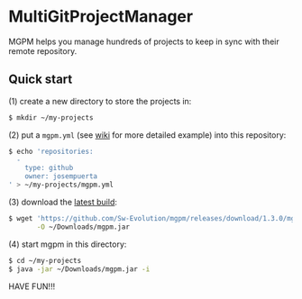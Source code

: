 MultiGitProjectManager
======================

MGPM helps you manage hundreds of projects to keep in sync with their remote repository.

Quick start
-----------

(1) create a new directory to store the projects in:

```bash
$ mkdir ~/my-projects
```

(2) put a `mgpm.yml` (see [wiki][wiki] for more detailed example) into this repository:

```bash
$ echo 'repositories:
  -
    type: github
    owner: josempuerta
' > ~/my-projects/mgpm.yml
```

(3) download the [latest build][releases]:

```bash
$ wget 'https://github.com/Sw-Evolution/mgpm/releases/download/1.3.0/mgpm-1.3.0.jar' \
       -O ~/Downloads/mgpm.jar
```

(4) start mgpm in this directory:

```bash
$ cd ~/my-projects
$ java -jar ~/Downloads/mgpm.jar -i
```

HAVE FUN!!!

[wiki]: https://github.com/Sw-Evolution/mgpm/wiki/build/libs/mgpm.yml
[releases]: https://github.com/Sw-Evolution/mgpm/releases
